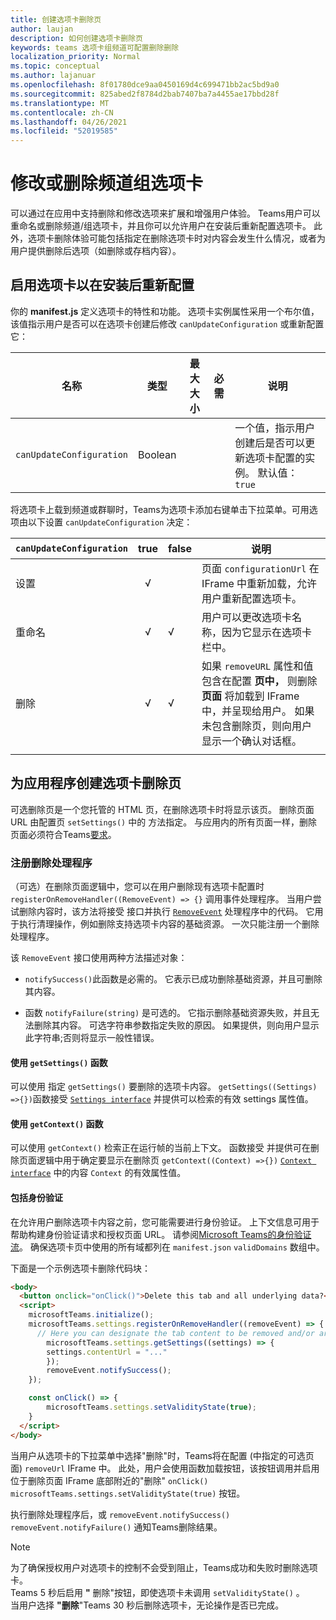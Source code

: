 ```yaml
---
title: 创建选项卡删除页
author: laujan
description: 如何创建选项卡删除页
keywords: teams 选项卡组频道可配置删除删除
localization_priority: Normal
ms.topic: conceptual
ms.author: lajanuar
ms.openlocfilehash: 8f01780dce9aa0450169d4c699471bb2ac5bd9a0
ms.sourcegitcommit: 825abed2f8784d2bab7407ba7a4455ae17bbd28f
ms.translationtype: MT
ms.contentlocale: zh-CN
ms.lasthandoff: 04/26/2021
ms.locfileid: "52019585"
---
```

# <a name="modify-or-remove-a-channel-group-tab"></a>修改或删除频道组选项卡

可以通过在应用中支持删除和修改选项来扩展和增强用户体验。 Teams用户可以重命名或删除频道/组选项卡，并且你可以允许用户在安装后重新配置选项卡。 此外，选项卡删除体验可能包括指定在删除选项卡时对内容会发生什么情况，或者为用户提供删除后选项（如删除或存档内容）。

## <a name="enable-your-tab-to-be-reconfigured-after-installation"></a>启用选项卡以在安装后重新配置

你的 **manifest.js** 定义选项卡的特性和功能。 选项卡实例属性采用一个布尔值，该值指示用户是否可以在选项卡创建后修改 `canUpdateConfiguration` 或重新配置它：

|名称| 类型| 最大大小 | 必需 | 说明|
|---|---|---|---|---|
|`canUpdateConfiguration`|Boolean|||一个值，指示用户创建后是否可以更新选项卡配置的实例。 默认值： `true`|

将选项卡上载到频道或群聊时，Teams为选项卡添加右键单击下拉菜单。可用选项由以下设置 `canUpdateConfiguration` 决定：

| `canUpdateConfiguration`| true   | false | 说明 |
| ----------------------- | :----: | ----- | ----------- |
|     设置            |   √    |       |页面 `configurationUrl` 在 IFrame 中重新加载，允许用户重新配置选项卡。  |
|     重命名              |   √    |   √   | 用户可以更改选项卡名称，因为它显示在选项卡栏中。          |
|     删除              |   √    |   √   |  如果  `removeURL` 属性和值包含在配置 **页中，** 则删除 **页面** 将加载到 IFrame 中，并呈现给用户。 如果未包含删除页，则向用户显示一个确认对话框。          |
|||||

## <a name="create-a-tab-removal-page-for-your-application"></a>为应用程序创建选项卡删除页

可选删除页是一个您托管的 HTML 页，在删除选项卡时将显示该页。 删除页面 URL 由配置页 `setSettings()` 中的 方法指定。 与应用内的所有页面一样，删除页面必须符合Teams[要求](../../../tabs/how-to/tab-requirements.md)。

### <a name="register-a-remove-handler"></a>注册删除处理程序

（可选）在删除页面逻辑中，您可以在用户删除现有选项卡配置时 `registerOnRemoveHandler((RemoveEvent) => {}` 调用事件处理程序。 当用户尝试删除内容时，该方法将接受 接口并执行 [`RemoveEvent`](/javascript/api/@microsoft/teams-js/microsoftteams.settings.removeevent?view=msteams-client-js-latest&preserve-view=true) 处理程序中的代码。 它用于执行清理操作，例如删除支持选项卡内容的基础资源。 一次只能注册一个删除处理程序。

该 `RemoveEvent` 接口使用两种方法描述对象：

* `notifySuccess()`此函数是必需的。 它表示已成功删除基础资源，并且可删除其内容。

* 函数 `notifyFailure(string)` 是可选的。 它指示删除基础资源失败，并且无法删除其内容。 可选字符串参数指定失败的原因。 如果提供，则向用户显示此字符串;否则将显示一般性错误。

#### <a name="use-the-getsettings-function"></a>使用 `getSettings()` 函数

可以使用 指定 `getSettings()` 要删除的选项卡内容。 `getSettings((Settings) =>{})`函数接受 [`Settings interface`](/javascript/api/@microsoft/teams-js/microsoftteams.settings.settings?view=msteams-client-js-latest&preserve-view=true) 并提供可以检索的有效 settings 属性值。

#### <a name="use-the-getcontext-function"></a>使用 `getContext()` 函数

可以使用 `getContext()` 检索正在运行帧的当前上下文。 函数接受 并提供可在删除页面逻辑中用于确定要显示在删除页 `getContext((Context) =>{})` [`Context interface`](/javascript/api/@microsoft/teams-js/microsoftteams.context?view=msteams-client-js-latest&preserve-view=true) 中的内容 `Context` 的有效属性值。

#### <a name="include-authentication"></a>包括身份验证

在允许用户删除选项卡内容之前，您可能需要进行身份验证。 上下文信息可用于帮助构建身份验证请求和授权页面 URL。 请参阅[Microsoft Teams的身份验证流](~/tabs/how-to/authentication/auth-flow-tab.md)。 确保选项卡页中使用的所有域都列在 `manifest.json` `validDomains` 数组中。

下面是一个示例选项卡删除代码块：

```html
<body>
  <button onclick="onClick()">Delete this tab and all underlying data?</button>
  <script>
    microsoftTeams.initialize();
    microsoftTeams.settings.registerOnRemoveHandler((removeEvent) => {
      // Here you can designate the tab content to be removed and/or archived.
        microsoftTeams.settings.getSettings((settings) => {
        settings.contentUrl = "..."
        });
        removeEvent.notifySuccess();
    });

    const onClick() => {
        microsoftTeams.settings.setValidityState(true);
    }
  </script>
</body>

```

当用户从选项卡的下拉菜单中选择"删除"时，Teams将在配置 (中指定的可选页面) `removeUrl` IFrame 中。  此处，用户会使用函数加载按钮，该按钮调用并启用位于删除页面 IFrame 底部附近的"删除" `onClick()` `microsoftTeams.settings.setValidityState(true)` 按钮。 

执行删除处理程序后，或 `removeEvent.notifySuccess()` `removeEvent.notifyFailure()` 通知Teams删除结果。

>[!NOTE]
>为了确保授权用户对选项卡的控制不会受到阻止，Teams成功和失败时删除选项卡。\
>Teams 5 秒后启用 **"** 删除"按钮，即使选项卡未调用 `setValidityState()` 。\
>当用户选择 **"删除**"Teams 30 秒后删除选项卡，无论操作是否已完成。
